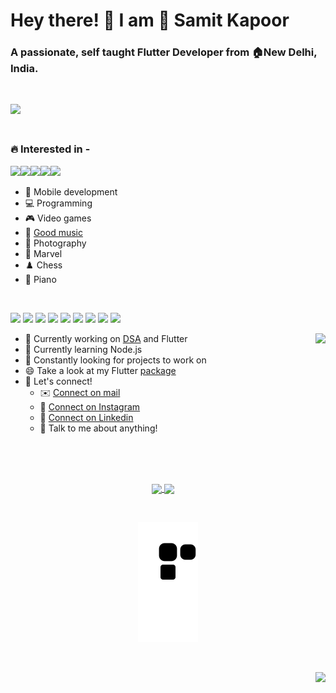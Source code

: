 <h1 align="left">Hey there! 👋 I am 📛 Samit Kapoor</h1>

<h3 align="left">A passionate, self taught Flutter Developer from 🏠New Delhi, India.</h3><br>

<img height=320 src="https://user-images.githubusercontent.com/77121931/168066191-076e7dc6-212c-4465-a7d0-ff44e23a4d70.gif" /><br>

<h3 align="left"><br>🔥 Interested in - </h3>

<img height=150 src="https://user-images.githubusercontent.com/77121931/167949285-0531ce88-9c28-4d15-8694-4474ea9f2546.gif" /><img height=150 src="https://user-images.githubusercontent.com/77121931/168064727-3e4249bb-8161-40bf-9b47-de75505d6853.gif" /><img height=150 src="https://user-images.githubusercontent.com/77121931/167949535-63d84505-f979-4634-8bde-f2e38afd725d.gif" /><img height=150 src="https://user-images.githubusercontent.com/77121931/168080879-6769521c-a90a-4202-8715-d5fe6efc7429.gif" /><img height=150 src="https://user-images.githubusercontent.com/77121931/168081622-ff09779c-b413-4cc9-8967-8f40ffe05da8.gif" />

- 📱 Mobile development <br>
- 💻 Programming<br>
- 🎮 Video games<br>
- 🎷 <A href="https://www.youtube.com/watch?v=dQw4w9WgXcQ">Good music</A><br>
- 📸 Photography<br>
- 🦸 Marvel<br>
- ♟️ Chess<br>
- 🎹 Piano<br>
<br>

<p>
  <img src="https://img.shields.io/badge/Flutter-02569B?style=for-the-badge&logo=flutter&logoColor=white" />
  <img src="https://img.shields.io/badge/C%2B%2B-00599C?style=for-the-badge&logo=c%2B%2B&logoColor=white" />
  <img src="https://img.shields.io/badge/Dart-0175C2?style=for-the-badge&logo=dart&logoColor=white" />
  <img src="https://img.shields.io/badge/C-00599C?style=for-the-badge&logo=c&logoColor=white" />
  <img src="https://img.shields.io/badge/-Hackerrank-2EC866?style=for-the-badge&logo=HackerRank&logoColor=white" />
  <img src="https://img.shields.io/badge/-LeetCode-FFA116?style=for-the-badge&logo=LeetCode&logoColor=black" />
  <img src="https://img.shields.io/badge/LinkedIn-0077B5?style=for-the-badge&logo=linkedin&logoColor=white" />
  <img src="https://img.shields.io/badge/Instagram-E4405F?style=for-the-badge&logo=instagram&logoColor=white" />
  <img src="https://img.shields.io/badge/Gmail-D14836?style=for-the-badge&logo=gmail&logoColor=white" /> 
</p>

- 🔭 Currently working on <A href="https://github.com/samitkapoor/DSA">DSA</A> and Flutter <img height=300 align=right src="https://user-images.githubusercontent.com/77121931/168083944-913d2267-5134-4a86-b242-8147d6a2f0a6.gif" />  <br>
- 🔰 Currently learning Node.js <br>
- 👀 Constantly looking for projects to work on <br>
- 😄 Take a look at my Flutter [package](https://pub.dev/packages/country_phone_code_picker) <br>
- 🤝 Let's connect! <br>
  - ✉️ [Connect on mail](https://mail.google.com/mail/u/0/?fs=1&to=samitkapoor77@gmail.com&tf=cm) <br>
  - 📸 [Connect on Instagram](https://www.instagram.com/im_samit) <br>
  - 👔 [Connect on Linkedin](https://www.linkedin.com/in/samit-kapoor)
  - 🤗 Talk to me about anything!

<br><br><br>

<p align="center">
  <a href="https://github-readme-streak-stats.herokuapp.com?user=samitkapoor&theme=buefy-dark&hide_border=true&date_format=j%20M%5B%20Y%5D">
    <img height=175 align="center" src="https://github-readme-streak-stats.herokuapp.com?user=samitkapoor&theme=flag-india&hide_border=true&date_format=j%20M%5B%20Y%5D" />
  </a>
  <a href="https://github-readme-stats.vercel.app/api?username=samitkapoor">
    <img height=175 align="center" src="https://github-readme-stats.vercel.app/api?username=samitkapoor" />
  </a>
</p>


<br>
<p align="center">
  <img src="https://raw.githubusercontent.com/samitkapoor/samitkapoor/output/github-snake-dark.svg" />
</p>                                                                                                 

<br>
<p align="right">
  <img src="https://profile-counter.glitch.me/{samitkapoor}/count.svg" />
</p>
